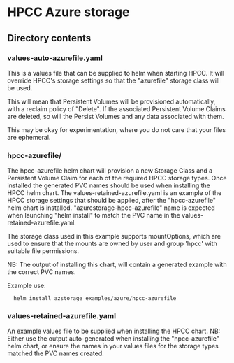 # HPCC Azure storage

## Directory contents

### values-auto-azurefile.yaml

This is a values file that can be supplied to helm when starting HPCC.
It will override HPCC's storage settings so that the "azurefile"
storage class will be used.

This will mean that Persistent Volumes will be provisioned automatically, with a reclaim policy of "Delete".
If the associated Persistent Volume Claims are deleted, so will the Persist Volumes and any data associated with them.

This may be okay for experimentation, where you do not care that your files are ephemeral. 

### hpcc-azurefile/

The hpcc-azurefile helm chart will provision a new Storage Class and a Persistent Volume Claim for each of the required HPCC storage types.
Once installed the generated PVC names should be used when installing the HPCC helm chart.
The values-retained-azurefile.yaml is an example of the HPCC storage settings that should be applied, after the "hpcc-azurefile" helm chart is installed. "azurestorage-hpcc-azurefile" name is expected when launching "helm install" to match the PVC name in the values-retained-azurefile.yaml.

The storage class used in this example supports mountOptions, which are used to ensure that the mounts are owned by user and group 'hpcc' with suitable file permissions.

NB: The output of installing this chart, will contain a generated example with the correct PVC names.

Example use:
```console
  helm install azstorage examples/azure/hpcc-azurefile
```

### values-retained-azurefile.yaml

An example values file to be supplied when installing the HPCC chart.
NB: Either use the output auto-generated when installing the "hpcc-azurefile" helm chart, or ensure the names in your values files for the storage types matched the PVC names created.

